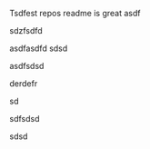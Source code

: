 Tsdfest repos readme is great asdf




sdzfsdfd


asdfasdfd
sdsd

asdfsdsd

derdefr



sd

sdfsdsd


sdsd












































































































































































































